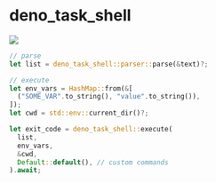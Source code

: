 # deno_task_shell

[![](https://img.shields.io/crates/v/deno_task_shell.svg)](https://crates.io/crates/deno_task_shell)

```rs
// parse
let list = deno_task_shell::parser::parse(&text)?;

// execute
let env_vars = HashMap::from(&[
  ("SOME_VAR".to_string(), "value".to_string()),
]);
let cwd = std::env::current_dir()?;

let exit_code = deno_task_shell::execute(
  list,
  env_vars,
  &cwd,
  Default::default(), // custom commands
).await;
```
